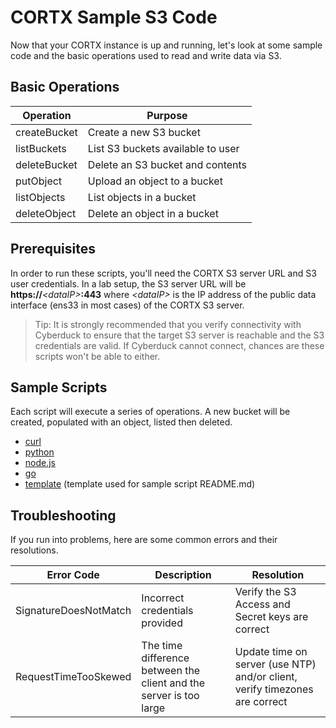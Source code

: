CORTX Sample S3 Code
==============================

Now that your CORTX instance is up and running, let's look at some sample code and the basic operations used to read and write data via S3.

Basic Operations
---------------------
|Operation| Purpose|
|-|-|
|createBucket|Create a new S3 bucket|
|listBuckets|List S3 buckets available to user|
|deleteBucket|Delete an S3 bucket and contents|
|putObject|Upload an object to a bucket|
|listObjects|List objects in a bucket|
|deleteObject|Delete an object in a bucket|

Prerequisites
---------------------
In order to run these scripts, you'll need the CORTX S3 server URL and S3 user credentials.  In a lab setup, the S3 server URL will be **https://***\<dataIP\>***:443** where *\<dataIP\>* is the IP address of the public data interface (ens33 in most cases) of the CORTX S3 server.

>Tip: It is strongly recommended that you verify connectivity with Cyberduck to ensure that the target S3 server is reachable and the S3 credentials are valid.  If Cyberduck cannot connect, chances are these scripts won't be able to either.

Sample Scripts
---------------------
Each script will execute a series of operations.  A new bucket will be created, populated with an object, listed then deleted.
-  [curl](curl/)
-  [python](python/)
-  [node.js](node.js/)
-  [go](go/)
-  [template](template/) (template used for sample script README.md)

Troubleshooting
---------------------
If you run into problems, here are some common errors and their resolutions.

|Error Code|Description|Resolution|
|-|-|-|
|SignatureDoesNotMatch|Incorrect credentials provided|Verify the S3 Access and Secret keys are correct|
|RequestTimeTooSkewed|The time difference between the client and the server is too large|Update time on server (use NTP) and/or client, verify timezones are correct|
